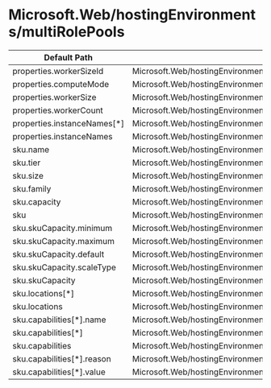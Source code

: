 # Microsoft.Web/hostingEnvironments/multiRolePools

| Default Path | Alias |
|---|---|
| properties.workerSizeId | Microsoft.Web/hostingEnvironments/multiRolePools/default.workerSizeId |
| properties.computeMode | Microsoft.Web/hostingEnvironments/multiRolePools/default.computeMode |
| properties.workerSize | Microsoft.Web/hostingEnvironments/multiRolePools/default.workerSize |
| properties.workerCount | Microsoft.Web/hostingEnvironments/multiRolePools/default.workerCount |
| properties.instanceNames[*] | Microsoft.Web/hostingEnvironments/multiRolePools/default.instanceNames[*] |
| properties.instanceNames | Microsoft.Web/hostingEnvironments/multiRolePools/default.instanceNames |
| sku.name | Microsoft.Web/hostingEnvironments/multiRolePools/default.sku.name |
| sku.tier | Microsoft.Web/hostingEnvironments/multiRolePools/default.sku.tier |
| sku.size | Microsoft.Web/hostingEnvironments/multiRolePools/default.sku.size |
| sku.family | Microsoft.Web/hostingEnvironments/multiRolePools/default.sku.family |
| sku.capacity | Microsoft.Web/hostingEnvironments/multiRolePools/default.sku.capacity |
| sku | Microsoft.Web/hostingEnvironments/multiRolePools/default.sku |
| sku.skuCapacity.minimum | Microsoft.Web/hostingEnvironments/multiRolePools/default.sku.skuCapacity.minimum |
| sku.skuCapacity.maximum | Microsoft.Web/hostingEnvironments/multiRolePools/default.sku.skuCapacity.maximum |
| sku.skuCapacity.default | Microsoft.Web/hostingEnvironments/multiRolePools/default.sku.skuCapacity.default |
| sku.skuCapacity.scaleType | Microsoft.Web/hostingEnvironments/multiRolePools/default.sku.skuCapacity.scaleType |
| sku.skuCapacity | Microsoft.Web/hostingEnvironments/multiRolePools/default.sku.skuCapacity |
| sku.locations[*] | Microsoft.Web/hostingEnvironments/multiRolePools/default.sku.locations[*] |
| sku.locations | Microsoft.Web/hostingEnvironments/multiRolePools/default.sku.locations |
| sku.capabilities[*].name | Microsoft.Web/hostingEnvironments/multiRolePools/default.sku.capabilities[*].name |
| sku.capabilities[*] | Microsoft.Web/hostingEnvironments/multiRolePools/default.sku.capabilities[*] |
| sku.capabilities | Microsoft.Web/hostingEnvironments/multiRolePools/default.sku.capabilities |
| sku.capabilities[*].reason | Microsoft.Web/hostingEnvironments/multiRolePools/default.sku.capabilities[*].reason |
| sku.capabilities[*].value | Microsoft.Web/hostingEnvironments/multiRolePools/default.sku.capabilities[*].value |

